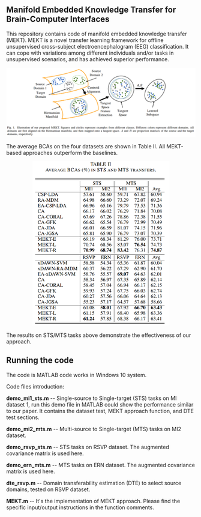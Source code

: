 ## Manifold Embedded Knowledge Transfer for Brain-Computer Interfaces

This repository contains code of manifold embedded knowledge transfer (MEKT). MEKT is a novel transfer learning framework for offline unsupervised cross-subject electroencephalogram (EEG) classification. It can cope with variations among different individuals and/or tasks in unsupervised scenarios, and has achieved superior performance.

<div align="center">
    <img src="presentation/diagram.png", width="750">
</div>

The average BCAs on the four datasets are shown in Table II. All MEKT-based approaches outperform the baselines. 

<div align="center">
    <img src="presentation/bca.png", width="365">
</div>

The results on STS/MTS tasks above demonstrate the effectiveness of our approach.

## Running the code
The code is MATLAB code works in Windows 10 system.

Code files introduction:

**demo_mi1_sts.m** -- Single-source to Single-target (STS) tasks on MI dataset 1, run this demo file in MATLAB could show the performance similar to our paper. It contains the dataset test, MEKT approach function, and DTE test sections.

**demo_mi2_mts.m** -- Multi-source to Single-target (MTS) tasks on MI2 dataset.

**demo_rsvp_sts.m** -- STS tasks on RSVP dataset. The augmented covariance matrix is used here.

**demo_ern_mts.m** -- MTS tasks on ERN dataset. The augmented covariance matrix is used here.

**dte_rsvp.m** -- Domain transferability estimation (DTE) to select source domains, tested on RSVP dataset.

**MEKT.m** -- It's the implementation of MEKT approach. Please find the specific input/output instructions in the function comments.